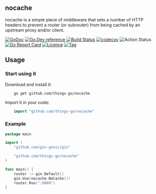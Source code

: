 ## nocache

nocache is a simple piece of middleware that sets a number of HTTP headers to prevent a router (or subrouter) from being cached by an upstream proxy and/or client.  

[![GoDoc](https://godoc.org/github.com/things-go/nocache?status.svg)](https://godoc.org/github.com/things-go/nocache)
[![Go.Dev reference](https://img.shields.io/badge/go.dev-reference-blue?logo=go&logoColor=white)](https://pkg.go.dev/github.com/things-go/nocache?tab=doc)
[![Build Status](https://travis-ci.com/things-go/nocache.svg)](https://travis-ci.com/things-go/nocache)
[![codecov](https://codecov.io/gh/things-go/nocache/branch/master/graph/badge.svg)](https://codecov.io/gh/things-go/nocache)
![Action Status](https://github.com/things-go/nocache/workflows/Go/badge.svg)
[![Go Report Card](https://goreportcard.com/badge/github.com/things-go/nocache)](https://goreportcard.com/report/github.com/things-go/nocache)
[![Licence](https://img.shields.io/github/license/things-go/nocache)](https://raw.githubusercontent.com/things-go/nocache/master/LICENSE)
[![Tag](https://img.shields.io/github/v/tag/things-go/nocache)](https://github.com/things-go/nocache/tags)


## Usage

### Start using it

Download and install it:

```bash
    go get github.com/things-go/nocache
```

Import it in your code:

```go
    import "github.com/things-go/nocache"
```

### Example

```go
package main

import (
	"github.com/gin-gonic/gin"

	"github.com/things-go/nocache"
)

func main() {
	router := gin.Default()
	gin.Use(nocache.NoCache())
	router.Run(":8080")
}
```
